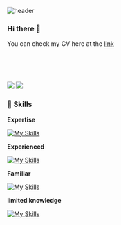 ![header](https://capsule-render.vercel.app/api?type=waving&color=auto&height=300&section=header&text=Hanseob%20KIM&fontSize=90)

### Hi there 👋

You can check my CV here at the [link](https://docs.google.com/document/d/1HAyk1eK33zK1E_QaqdcX-DCAJ7I7RSIU/edit?rtpof=true&sd=true)

</br>
</br>
</br>

![](https://github-readme-stats.vercel.app/api?username=khseob0715&show_icons=true&theme=dracula&count_private=true&include_all_commits=true) ![](https://github-readme-stats.vercel.app/api/top-langs?username=khseob0715&layout=compact&theme=dracula)

<!-- https://github.com/Ileriayo/markdown-badges -->
### 💪 Skills

 
 <p align="center">
  <p><strong>Expertise</strong></p>
  
  [![My Skills](https://skillicons.dev/icons?i=unity,cs,react)](https://skillicons.dev)
</p>



<p align="center">
  <p><strong>Experienced</strong></p>
  
  [![My Skills](https://skillicons.dev/icons?i=c,cpp,r,js,nginx,nodejs,py,git,html,css,github,ps,latex,vscode,visualstudio)](https://skillicons.dev)
</p>

<p align="center">
  <p><strong>Familiar</strong></p>
  
  [![My Skills](https://skillicons.dev/icons?i=pytorch,php,nextjs,mysql,linux,java,jquery,bootstrap,ts,firebase,arduino)](https://skillicons.dev)
</p>

<p align="center">
  <p><strong>limited knowledge</strong></p>
  
   [![My Skills](https://skillicons.dev/icons?i=unreal,vim,tensorflow,swift,sqlite,powershell,postman,kotlin,flask)](https://skillicons.dev)
</p>


<!--
**khseob0715/khseob0715** is a ✨ _special_ ✨ repository because its `README.md` (this file) appears on your GitHub profile.

Here are some ideas to get you started:

- 🔭 I’m currently working on ...
- 🌱 I’m currently learning ...
- 👯 I’m looking to collaborate on ...
- 🤔 I’m looking for help with ...
- 💬 Ask me about ...
- 📫 How to reach me: ...
- 😄 Pronouns: ...
- ⚡ Fun fact: ...

![Unity](https://img.shields.io/badge/unity-%23000000.svg?style=for-the-badge&logo=unity&logoColor=white)

![C#](https://img.shields.io/badge/c%23-%23239120.svg?style=for-the-badge&logo=c-sharp&logoColor=white)
![Python](https://img.shields.io/badge/python-3670A0?style=for-the-badge&logo=python&logoColor=ffdd54)
![C](https://img.shields.io/badge/c-%2300599C.svg?style=for-the-badge&logo=c&logoColor=white)
![C++](https://img.shields.io/badge/c++-%2300599C.svg?style=for-the-badge&logo=c%2B%2B&logoColor=white)
![JavaScript](https://img.shields.io/badge/javascript-%23323330.svg?style=for-the-badge&logo=javascript&logoColor=%23F7DF1E)

![Java](https://img.shields.io/badge/java-%23ED8B00.svg?style=for-the-badge&logo=java&logoColor=white)
![HTML5](https://img.shields.io/badge/html5-%23E34F26.svg?style=for-the-badge&logo=html5&logoColor=white)
![CSS3](https://img.shields.io/badge/css3-%231572B6.svg?style=for-the-badge&logo=css3&logoColor=white)
![PHP](https://img.shields.io/badge/php-%23777BB4.svg?style=for-the-badge&logo=php&logoColor=white)
![NodeJS](https://img.shields.io/badge/node.js-6DA55F?style=for-the-badge&logo=node.js&logoColor=white)
![React](https://img.shields.io/badge/react-%2320232a.svg?style=for-the-badge&logo=react&logoColor=%2361DAFB)
![React Native](https://img.shields.io/badge/react_native-%2320232a.svg?style=for-the-badge&logo=react&logoColor=%2361DAFB)
 
![R](https://img.shields.io/badge/r-%23276DC3.svg?style=for-the-badge&logo=r&logoColor=white)
![LaTeX](https://img.shields.io/badge/latex-%23008080.svg?style=for-the-badge&logo=latex&logoColor=white)

![PyTorch](https://img.shields.io/badge/PyTorch-%23EE4C2C.svg?style=for-the-badge&logo=PyTorch&logoColor=white)
![TensorFlow](https://img.shields.io/badge/TensorFlow-%23FF6F00.svg?style=for-the-badge&logo=TensorFlow&logoColor=white)


![Nginx](https://img.shields.io/badge/nginx-%23009639.svg?style=for-the-badge&logo=nginx&logoColor=white)
![Apache](https://img.shields.io/badge/apache-%23D42029.svg?style=for-the-badge&logo=apache&logoColor=white)
-->
